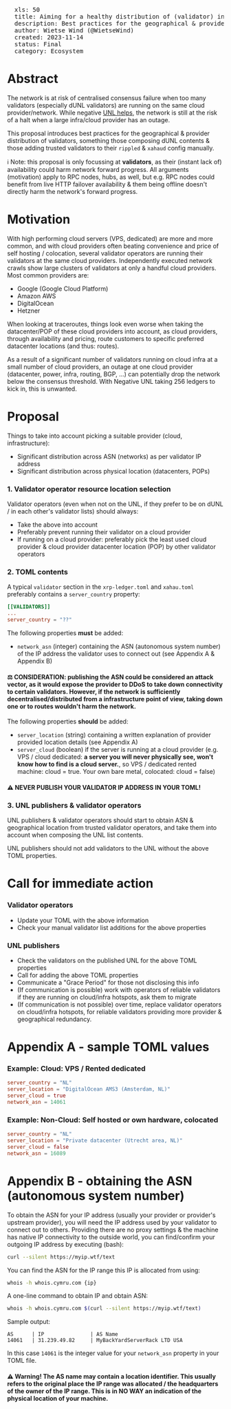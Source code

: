 <pre>
  xls: 50
  title: Aiming for a healthy distribution of (validator) infrastructure
  description: Best practices for the geographical & provider distribution of validators
  author: Wietse Wind (@WietseWind)
  created: 2023-11-14
  status: Final
  category: Ecosystem
</pre>

# Abstract

The network is at risk of centralised consensus failure when too many validators (especially dUNL validators) are running on the same cloud provider/network. While negative [UNL helps](.), the network is still at the risk of a halt when a large infra/cloud provider has an outage.

This proposal introduces best practices for the geographical & provider distribution of validators, something those composing dUNL contents & those adding trusted validators to their `rippled` & `xahaud` config manually.

ℹ️ Note: this proposal is only focussing at **validators**, as their (instant lack of) availability could harm network forward progress. All arguments (motivation) apply to RPC nodes, hubs, as well, but e.g. RPC nodes could benefit from live HTTP failover availability & them being offline doesn't directly harm the network's forward progress.

# Motivation

With high performing cloud servers (VPS, dedicated) are more and more common, and with cloud providers often beating convenience and price of self hosting / colocation, several validator operators are running their validators at the same cloud providers. Independently executed network crawls show large clusters of validators at only a handful cloud providers. Most common providers are:

- Google (Google Cloud Platform)
- Amazon AWS
- DigitalOcean
- Hetzner

When looking at traceroutes, things look even worse when taking the datacenter/POP of these cloud providers into account, as cloud providers, through availability and pricing, route customers to specific preferred datacenter locations (and thus: routes).

As a result of a significant number of validators running on cloud infra at a small number of cloud providers, an outage at one cloud provider (datacenter, power, infra, routing, BGP, ...) can potentially drop the network below the consensus threshold. With Negative UNL taking 256 ledgers to kick in, this is unwanted.

# Proposal

Things to take into account picking a suitable provider (cloud, infrastructure):

- Significant distribution across ASN (networks) as per validator IP address
- Significant distribution across physical location (datacenters, POPs)

### 1. Validator operator resource location selection

Validator operators (even when not on the UNL, if they prefer to be on dUNL / in each other's validator lists) should always:

- Take the above into account
- Preferably prevent running their validator on a cloud provider
- If running on a cloud provider: preferably pick the least used cloud provider & cloud provider datacenter location (POP) by other validator operators

### 2. TOML contents

A typical `validator` section in the `xrp-ledger.toml` and `xahau.toml` preferably contains a `server_country` property:

```toml
[[VALIDATORS]]
...
server_country = "??"
```

The following properties **must** be added:

- `network_asn` (integer) containing the ASN (autonomous system number) of the IP address the validator uses to connect out (see Appendix A & Appendix B)

#### ⚖️ **CONSIDERATION: publishing the ASN could be considered an attack vector, as it would expose the provider to DDoS to take down connectivity to certain validators. However, if the network is sufficiently decentralised/distributed from a infrastructure point of view, taking down one or to routes wouldn't harm the network.**

The following properties **should** be added:

- `server_location` (string) containing a written explanation of provider provided location details (see Appendix A)
- `server_cloud` (boolean) if the server is running at a cloud provider (e.g. VPS / cloud dedicated: **a server you will never physically see, won't know how to find is a cloud server.**, so VPS / dedicated rented machine: cloud = true. Your own bare metal, colocated: cloud = false)

#### ⚠️ **NEVER PUBLISH YOUR VALIDATOR IP ADDRESS IN YOUR TOML!**

### 3. UNL publishers & validator operators

UNL publishers & validator operators should start to obtain ASN & geographical location from trusted validator operators, and take them into account when composing the UNL list contents.

UNL publishers should not add validators to the UNL without the above TOML properties.

# Call for immediate action

### Validator operators

- Update your TOML with the above information
- Check your manual validator list additions for the above properties

### UNL publishers

- Check the validators on the published UNL for the above TOML properties
- Call for adding the above TOML properties
- Communicate a "Grace Period" for those not disclosing this info
- (If communication is possible) work with operators of reliable validators if they are running on cloud/infra hotspots, ask them to migrate
- (If communication is not possible) over time, replace validator operators on cloud/infra hotspots, for reliable validators providing more provider & geographical redundancy.

# Appendix A - sample TOML values

### Example: Cloud: VPS / Rented dedicated

```toml
server_country = "NL"
server_location = "DigitalOcean AMS3 (Amsterdam, NL)"
server_cloud = true
network_asn = 14061
```

### Example: Non-Cloud: Self hosted or own hardware, colocated

```toml
server_country = "NL"
server_location = "Private datacenter (Utrecht area, NL)"
server_cloud = false
network_asn = 16089
```

# Appendix B - obtaining the ASN (autonomous system number)

To obtain the ASN for your IP address (usually your provider or provider's upstream provider), you will need the IP address used by your validator to connect out to others. Providing there are no proxy settings & the machine has native IP connectivity to the outside world, you can find/confirm your outgoing IP address by executing (bash):

```bash
curl --silent https://myip.wtf/text
```

You can find the ASN for the IP range this IP is allocated from using:

```bash
whois -h whois.cymru.com {ip}
```

A one-line command to obtain IP and obtain ASN:

```bash
whois -h whois.cymru.com $(curl --silent https://myip.wtf/text)
```

Sample output:

```
AS      | IP               | AS Name
14061   | 31.239.49.82     | MyBackYardServerRack LTD USA
```

In this case `14061` is the integer value for your `network_asn` property in your TOML file.

#### ⚠️ **Warning! The AS name may contain a location identifier. This usually refers to the original place the IP range was allocated / the headquarters of the owner of the IP range. This is in NO WAY an indication of the physical location of your machine.**
